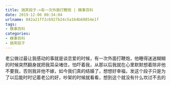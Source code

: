 ```yaml
---
title: 搞笑段子->有一次外面打鞭炮 | 糗事百科
date: 2019-12-06 00:34:04
urlname: 042a21ff2c6927b24c5a164b60854e1f
tags: 
- 糗事百科
categories:
- 糗事百科
- 搞笑段子
---
```

老公做过最让我感动的事就是谈恋爱的时候，有一次外面打鞭炮，他睡得迷迷糊糊的时候突然翻身就把我耳朵堵住，怕吓着我，从那以后我就在心里默默想着除非他不要我，否则我非他不嫁，如今我们真的结婚了，想想好幸福，发这个段子只是为了以后能时时记着老公的好，吵架的时候就看看，想到这个就没有什么坎过不去的


